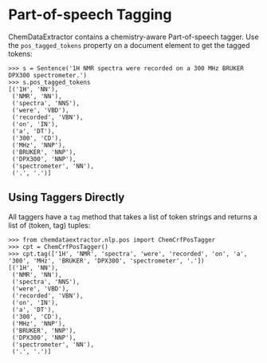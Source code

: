 # Part-of-speech Tagging

ChemDataExtractor contains a chemistry-aware Part-of-speech tagger. Use the `pos_tagged_tokens` property on a
document element to get the tagged tokens:

    >>> s = Sentence('1H NMR spectra were recorded on a 300 MHz BRUKER DPX300 spectrometer.')
    >>> s.pos_tagged_tokens
    [('1H', 'NN'),
     ('NMR', 'NN'),
     ('spectra', 'NNS'),
     ('were', 'VBD'),
     ('recorded', 'VBN'),
     ('on', 'IN'),
     ('a', 'DT'),
     ('300', 'CD'),
     ('MHz', 'NNP'),
     ('BRUKER', 'NNP'),
     ('DPX300', 'NNP'),
     ('spectrometer', 'NN'),
     ('.', '.')]

## Using Taggers Directly

All taggers have a `tag` method that takes a list of token strings and returns a list of (token, tag) tuples:

    >>> from chemdataextractor.nlp.pos import ChemCrfPosTagger
    >>> cpt = ChemCrfPosTagger()
    >>> cpt.tag(['1H', 'NMR', 'spectra', 'were', 'recorded', 'on', 'a', '300', 'MHz', 'BRUKER', 'DPX300', 'spectrometer', '.'])
    [('1H', 'NN'),
     ('NMR', 'NN'),
     ('spectra', 'NNS'),
     ('were', 'VBD'),
     ('recorded', 'VBN'),
     ('on', 'IN'),
     ('a', 'DT'),
     ('300', 'CD'),
     ('MHz', 'NNP'),
     ('BRUKER', 'NNP'),
     ('DPX300', 'NNP'),
     ('spectrometer', 'NN'),
     ('.', '.')]
